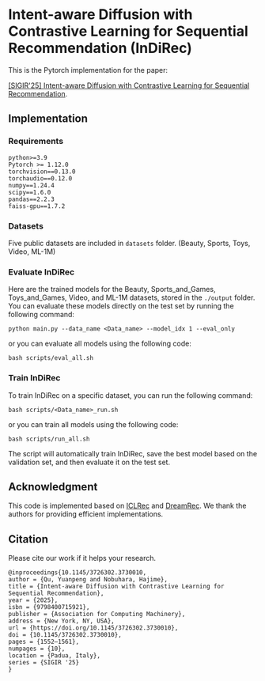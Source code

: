 # Intent-aware Diffusion with Contrastive Learning for Sequential Recommendation (InDiRec)


This is the Pytorch implementation for the paper: 

[[SIGIR'25] Intent-aware Diffusion with Contrastive Learning for Sequential Recommendation](https://doi.org/10.1145/3726302.3730010).

## Implementation
### Requirements
```
python>=3.9
Pytorch >= 1.12.0
torchvision==0.13.0
torchaudio==0.12.0
numpy==1.24.4
scipy==1.6.0
pandas==2.2.3
faiss-gpu==1.7.2
```
### Datasets
Five public datasets are included in `datasets` folder. (Beauty, Sports, Toys, Video, ML-1M)

### Evaluate InDiRec
Here are the trained models for the Beauty, Sports_and_Games, Toys_and_Games, Video, and ML-1M datasets, stored in the `./output` folder. <br>
You can evaluate these models directly on the test set by running the following command:

```
python main.py --data_name <Data_name> --model_idx 1 --eval_only
```
or you can evaluate all models using the following code:
```
bash scripts/eval_all.sh
```

### Train InDiRec
To train InDiRec on a specific dataset, you can run the following command: 
```
bash scripts/<Data_name>_run.sh
```
or you can train all models using the following code:
```
bash scripts/run_all.sh
```

The script will automatically train InDiRec, save the best model based on the validation set, and then evaluate it on the test set.

## Acknowledgment
This code is implemented based on [ICLRec](https://github.com/salesforce/ICLRec) and [DreamRec](https://github.com/YangZhengyi98/DreamRec). We thank the authors for providing efficient implementations.

## Citation
Please cite our work if it helps your research.
```
@inproceedings{10.1145/3726302.3730010,
author = {Qu, Yuanpeng and Nobuhara, Hajime},
title = {Intent-aware Diffusion with Contrastive Learning for Sequential Recommendation},
year = {2025},
isbn = {9798400715921},
publisher = {Association for Computing Machinery},
address = {New York, NY, USA},
url = {https://doi.org/10.1145/3726302.3730010},
doi = {10.1145/3726302.3730010},
pages = {1552–1561},
numpages = {10},
location = {Padua, Italy},
series = {SIGIR '25}
}
```
